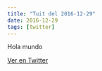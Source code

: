 ```yaml
---
title: "Tuit del 2016-12-29"
date: 2016-12-29
tags: [twitter]
---
```


Hola mundo



[Ver en Twitter](https://twitter.com/i/web/status/814439677130342402)
